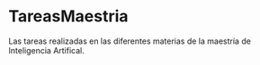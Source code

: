 # TareasMaestria

Las tareas realizadas en las diferentes materias de la maestría de Inteligencia Artifical.
